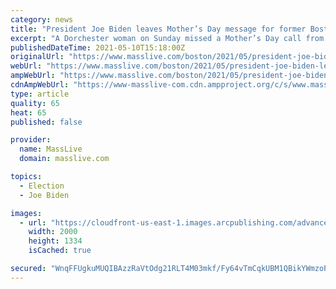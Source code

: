 ```yaml
---
category: news
title: "President Joe Biden leaves Mother’s Day message for former Boston Mayor Marty Walsh’s ‘ma’"
excerpt: "A Dorchester woman on Sunday missed a Mother’s Day call from her son, but she’ll have a message from his boss to look forward to. “Hey mom, it’s Joe Biden ,” the president announced into the speakerphone on the Resolute Desk alongside Labor Secretary Marty Walsh,"
publishedDateTime: 2021-05-10T15:18:00Z
originalUrl: "https://www.masslive.com/boston/2021/05/president-joe-biden-leaves-mothers-day-message-for-former-boston-mayor-marty-walshs-ma.html"
webUrl: "https://www.masslive.com/boston/2021/05/president-joe-biden-leaves-mothers-day-message-for-former-boston-mayor-marty-walshs-ma.html"
ampWebUrl: "https://www.masslive.com/boston/2021/05/president-joe-biden-leaves-mothers-day-message-for-former-boston-mayor-marty-walshs-ma.html?outputType=amp"
cdnAmpWebUrl: "https://www-masslive-com.cdn.ampproject.org/c/s/www.masslive.com/boston/2021/05/president-joe-biden-leaves-mothers-day-message-for-former-boston-mayor-marty-walshs-ma.html?outputType=amp"
type: article
quality: 65
heat: 65
published: false

provider:
  name: MassLive
  domain: masslive.com

topics:
  - Election
  - Joe Biden

images:
  - url: "https://cloudfront-us-east-1.images.arcpublishing.com/advancelocal/KHC253UEJRCCNJ3FCNRTIA4MFM.jpg"
    width: 2000
    height: 1334
    isCached: true

secured: "WnqFFUgkuMUQIBAzzRaVtOdg21RLT4M03mkf/Fy64vTmCqkUBM1QBikYWmzoP7rBvshzngmqVcOfNwnwDQKpICwWkRPx0G1ZJ8zae6ApWs4zij9kITmrW0WD09c9hdmkXY+4t+lKbwFbmQUYqL9tTX5jjz3ZnJMQUaMpLTpnUN+Q7F1Mj5Hp6dur3HZGljx2ijYASuvcblf8ecnc3P+1svCu+aIVci3mHDyvy1gx09l8jOHjk9wIfUcFRZWdG0DcQUCldyWtHo0ZRNr6ntaFFDueXan8lyxvUX2BGj+xEwVol2XuceuBeltn9ux8ywRIPqTwegr0iBDtblynlxHy7vrBSf4icHDptSKWAMjoBc8=;K00ze9/hVqI2wCulTkUysw=="
---
```


